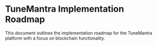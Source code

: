 # TuneMantra Implementation Roadmap

This document outlines the implementation roadmap for the TuneMantra platform with a focus on blockchain functionality.

